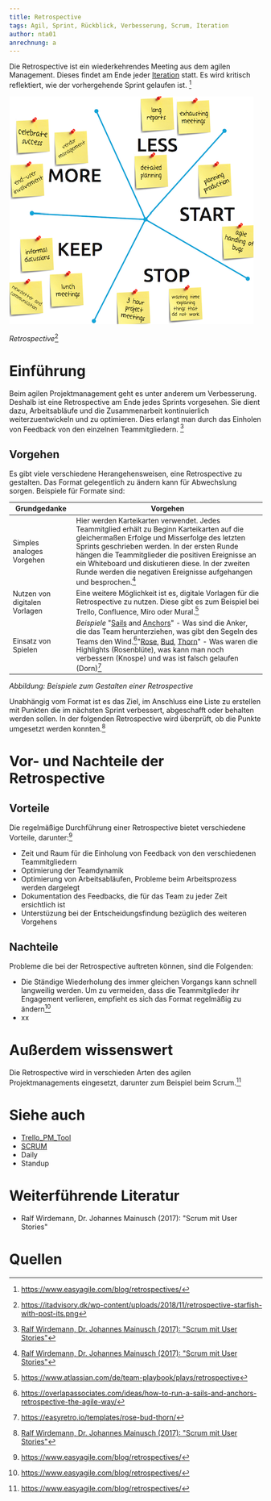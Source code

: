 ```yaml
---
title: Retrospective
tags: Agil, Sprint, Rückblick, Verbesserung, Scrum, Iteration
author: nta01
anrechnung: a
---
```


Die Retrospective ist ein wiederkehrendes Meeting aus dem agilen Management. Dieses findet am Ende jeder [Iteration](https://de.wiktionary.org/wiki/Iteration) statt. Es wird kritisch reflektiert, wie der vorhergehende Sprint gelaufen ist. [^1]

![Abbildung](Retrospective/Bild1.png)

*Retrospective*[^2]

# Einführung

Beim agilen Projektmanagement geht es unter anderem um Verbesserung. Deshalb ist eine Retrospective am Ende jedes Sprints vorgesehen. Sie dient dazu, Arbeitsabläufe und die Zusammenarbeit kontinuierlich weiterzuentwickeln und zu optimieren. Dies erlangt man durch das Einholen von Feedback von den einzelnen Teammitgliedern. [^3]

## Vorgehen

Es gibt viele verschiedene Herangehensweisen, eine Retrospective zu gestalten. Das Format gelegentlich zu ändern kann für Abwechslung sorgen. 
Beispiele für Formate sind:

| Grundgedanke| Vorgehen | 
| ------------- | ------------- |
| Simples analoges Vorgehen  | Hier werden Karteikarten verwendet. Jedes Teammitglied erhält zu Beginn Karteikarten auf die gleichermaßen Erfolge und Misserfolge des letzten Sprints geschrieben werden. In der ersten Runde hängen die Teammitglieder die positiven Ereignisse an ein Whiteboard und diskutieren diese. In der zweiten Runde werden die negativen Ereignisse aufgehangen und besprochen.[^3]|
| Nutzen von digitalen Vorlagen | Eine weitere Möglichkeit ist es, digitale Vorlagen für die Retrospective zu nutzen. Diese gibt es zum Beispiel bei Trello, Confluence, Miro oder Mural.[^4]|
| Einsatz von Spielen  | *Beispiele* "[Sails](https://de.pons.com/übersetzung/englisch-deutsch/sails) and [Anchors](https://de.pons.com/übersetzung/englisch-deutsch/anchor)" - Was sind die Anker, die das Team herunterziehen, was gibt den Segeln des Teams den Wind.[^5]"[Rose](https://de.pons.com/übersetzung/englisch-deutsch/rose?bidir=1), [Bud](https://de.pons.com/übersetzung/englisch-deutsch/Bud), [Thorn](https://de.pons.com/übersetzung/englisch-deutsch/Thorn)" - Was waren die Highlights (Rosenblüte), was kann man noch verbessern (Knospe) und was ist falsch gelaufen (Dorn)[^6]|

*Abbildung: Beispiele zum Gestalten einer Retrospective*

Unabhängig vom Format ist es das Ziel, im Anschluss eine Liste zu erstellen mit Punkten die im nächsten Sprint verbessert, abgeschafft oder behalten werden sollen. In der folgenden Retrospective wird überprüft, ob die Punkte umgesetzt werden konnten.[^3]

# Vor- und Nachteile der Retrospective

## Vorteile

Die regelmäßige Durchführung einer Retrospective bietet verschiedene Vorteile, darunter:[^1]

* Zeit und Raum für die Einholung von Feedback von den verschiedenen Teammitgliedern
* Optimierung der Teamdynamik 
* Optimierung von Arbeitsabläufen, Probleme beim Arbeitsprozess werden dargelegt 
* Dokumentation des Feedbacks, die für das Team zu jeder Zeit ersichtlich ist
* Unterstüzung bei der Entscheidungsfindung bezüglich des weiteren Vorgehens

## Nachteile

Probleme die bei der Retrospective auftreten können, sind die Folgenden:

* Die Ständige Wiederholung des immer gleichen Vorgangs kann schnell langweilig werden. Um zu vermeiden, dass die Teammitglieder ihr Engagement verlieren, empfieht es sich das Format regelmäßig zu ändern[^1]
* xx

# Außerdem wissenswert

Die Retrospective wird in verschieden Arten des agilen Projektmanagements eingesetzt, darunter zum Beispiel beim Scrum.[^1]

# Siehe auch

* [Trello_PM_Tool](Trello_PM_Tool.md)
* [SCRUM](SCRUM.md)
* Daily
* Standup

# Weiterführende Literatur

* Ralf Wirdemann, Dr. Johannes Mainusch (2017): "Scrum mit User Stories"

# Quellen

[^1]: https://www.easyagile.com/blog/retrospectives/
[^2]: https://itadvisory.dk/wp-content/uploads/2018/11/retrospective-starfish-with-post-its.png
[^3]:[Ralf Wirdemann, Dr. Johannes Mainusch (2017): "Scrum mit User Stories"](https://www.hanser-elibrary.com/doi/epdf/10.3139/9783446450776.002)
[^4]: https://www.atlassian.com/de/team-playbook/plays/retrospective
[^5]: https://overlapassociates.com/ideas/how-to-run-a-sails-and-anchors-retrospective-the-agile-way/
[^6]: https://easyretro.io/templates/rose-bud-thorn/
